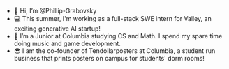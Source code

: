 - 👋 Hi, I’m @Phillip-Grabovsky
- 💻 This summer, I'm working as a full-stack SWE intern for Valley, an exciting generative AI startup!
- 👀 I’m a Junior at Columbia studying CS and Math. I spend my spare time doing music and game development.
- 😎 I am the co-founder of Tendollarposters at Columbia, a student run business that prints posters on campus for students' dorm rooms!

<!---
Phillip-Grabovsky/Phillip-Grabovsky is a ✨ special ✨ repository because its `README.md` (this file) appears on your GitHub profile.
You can click the Preview link to take a look at your changes.
--->
